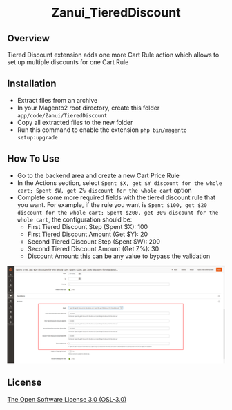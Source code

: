 <h1 align="center">Zanui_TieredDiscount</h1>

## Overview

Tiered Discount extension adds one more Cart Rule action which allows to set up multiple discounts for one Cart Rule

## Installation

- Extract files from an archive
- In your Magento2 root directory, create this folder `app/code/Zanui/TieredDiscount`
- Copy all extracted files to the new folder
- Run this command to enable the extension `php bin/magento setup:upgrade`

## How To Use

- Go to the backend area and create a new Cart Price Rule
- In the Actions section, select `Spent $X, get $Y discount for the whole cart; Spent $W, get Z% discount for the whole cart` option
- Complete some more required fields with the tiered discount rule that you want. For example, if the rule you want is `Spent $100, get $20 discount for the whole cart; Spent $200, get 30% discount for the whole cart`, the configuration should be:
    + First Tiered Discount Step (Spent $X): 100
    + First Tiered Discount Amount (Get $Y): 20
    + Second Tiered Discount Step (Spent $W): 200
    + Second Tiered Discount Amount (Get Z%): 30
    + Discount Amount: this can be any value to bypass the validation

![how_to_use.png](how_to_use.png)

## License

[The Open Software License 3.0 (OSL-3.0)](https://opensource.org/licenses/OSL-3.0)

